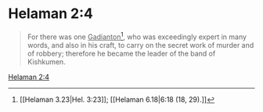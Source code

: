 # Helaman 2:4

> For there was one <u>Gadianton</u>[^a], who was exceedingly expert in many words, and also in his craft, to carry on the secret work of murder and of robbery; therefore he became the leader of the band of Kishkumen.

[Helaman 2:4](https://www.churchofjesuschrist.org/study/scriptures/bofm/hel/2?lang=eng&id=p4#p4)


[^a]: [[Helaman 3.23|Hel. 3:23]]; [[Helaman 6.18|6:18 (18, 29).]]
